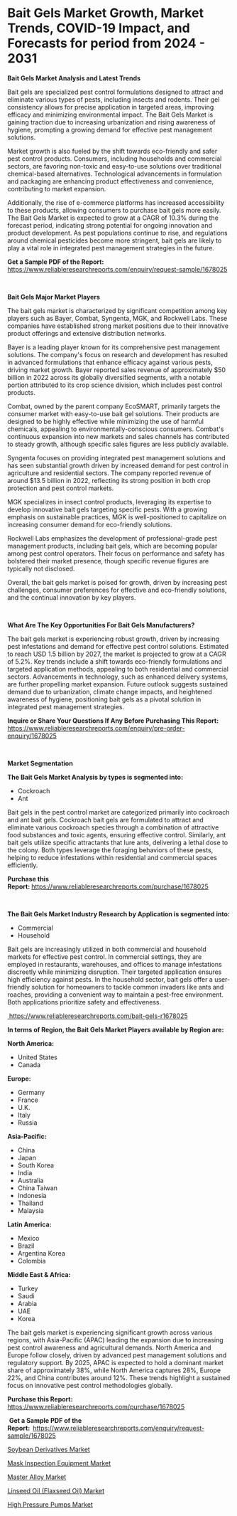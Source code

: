 <p><h1>Bait Gels Market Growth, Market Trends, COVID-19 Impact, and Forecasts for period from 2024 - 2031</h1></p><p><strong>Bait Gels Market Analysis and Latest Trends</strong></p>
<p><p>Bait gels are specialized pest control formulations designed to attract and eliminate various types of pests, including insects and rodents. Their gel consistency allows for precise application in targeted areas, improving efficacy and minimizing environmental impact. The Bait Gels Market is gaining traction due to increasing urbanization and rising awareness of hygiene, prompting a growing demand for effective pest management solutions.</p><p>Market growth is also fueled by the shift towards eco-friendly and safer pest control products. Consumers, including households and commercial sectors, are favoring non-toxic and easy-to-use solutions over traditional chemical-based alternatives. Technological advancements in formulation and packaging are enhancing product effectiveness and convenience, contributing to market expansion.</p><p>Additionally, the rise of e-commerce platforms has increased accessibility to these products, allowing consumers to purchase bait gels more easily. The Bait Gels Market is expected to grow at a CAGR of 10.3% during the forecast period, indicating strong potential for ongoing innovation and product development. As pest populations continue to rise, and regulations around chemical pesticides become more stringent, bait gels are likely to play a vital role in integrated pest management strategies in the future.</p></p>
<p><strong>Get a Sample PDF of the Report:&nbsp;</strong> <a href="https://www.reliableresearchreports.com/enquiry/request-sample/1678025?utm_campaign=1453&utm_medium=2&utm_source=Github&utm_content=ia&utm_term=14102024&utm_id=bait-gels">https://www.reliableresearchreports.com/enquiry/request-sample/1678025</a></p>
<p>&nbsp;</p>
<p><strong>Bait Gels Major Market Players</strong></p>
<p><p>The bait gels market is characterized by significant competition among key players such as Bayer, Combat, Syngenta, MGK, and Rockwell Labs. These companies have established strong market positions due to their innovative product offerings and extensive distribution networks.</p><p>Bayer is a leading player known for its comprehensive pest management solutions. The company's focus on research and development has resulted in advanced formulations that enhance efficacy against various pests, driving market growth. Bayer reported sales revenue of approximately $50 billion in 2022 across its globally diversified segments, with a notable portion attributed to its crop science division, which includes pest control products.</p><p>Combat, owned by the parent company EcoSMART, primarily targets the consumer market with easy-to-use bait gel solutions. Their products are designed to be highly effective while minimizing the use of harmful chemicals, appealing to environmentally-conscious consumers. Combat's continuous expansion into new markets and sales channels has contributed to steady growth, although specific sales figures are less publicly available.</p><p>Syngenta focuses on providing integrated pest management solutions and has seen substantial growth driven by increased demand for pest control in agriculture and residential sectors. The company reported revenue of around $13.5 billion in 2022, reflecting its strong position in both crop protection and pest control markets.</p><p>MGK specializes in insect control products, leveraging its expertise to develop innovative bait gels targeting specific pests. With a growing emphasis on sustainable practices, MGK is well-positioned to capitalize on increasing consumer demand for eco-friendly solutions.</p><p>Rockwell Labs emphasizes the development of professional-grade pest management products, including bait gels, which are becoming popular among pest control operators. Their focus on performance and safety has bolstered their market presence, though specific revenue figures are typically not disclosed.</p><p>Overall, the bait gels market is poised for growth, driven by increasing pest challenges, consumer preferences for effective and eco-friendly solutions, and the continual innovation by key players.</p></p>
<p>&nbsp;</p>
<p><strong>What Are The Key Opportunities For Bait Gels Manufacturers?</strong></p>
<p><p>The bait gels market is experiencing robust growth, driven by increasing pest infestations and demand for effective pest control solutions. Estimated to reach USD 1.5 billion by 2027, the market is projected to grow at a CAGR of 5.2%. Key trends include a shift towards eco-friendly formulations and targeted application methods, appealing to both residential and commercial sectors. Advancements in technology, such as enhanced delivery systems, are further propelling market expansion. Future outlook suggests sustained demand due to urbanization, climate change impacts, and heightened awareness of hygiene, positioning bait gels as a pivotal solution in integrated pest management strategies.</p></p>
<p><strong>Inquire or Share Your Questions If Any Before Purchasing This Report:</strong> <a href="https://www.reliableresearchreports.com/enquiry/pre-order-enquiry/1678025?utm_campaign=1453&utm_medium=2&utm_source=Github&utm_content=ia&utm_term=14102024&utm_id=bait-gels">https://www.reliableresearchreports.com/enquiry/pre-order-enquiry/1678025</a></p>
<p>&nbsp;</p>
<p><strong>Market Segmentation</strong></p>
<p><strong>The Bait Gels Market Analysis by types is segmented into:</strong></p>
<p><ul><li>Cockroach</li><li>Ant</li></ul></p>
<p><p>Bait gels in the pest control market are categorized primarily into cockroach and ant bait gels. Cockroach bait gels are formulated to attract and eliminate various cockroach species through a combination of attractive food substances and toxic agents, ensuring effective control. Similarly, ant bait gels utilize specific attractants that lure ants, delivering a lethal dose to the colony. Both types leverage the foraging behaviors of these pests, helping to reduce infestations within residential and commercial spaces efficiently.</p></p>
<p><strong>Purchase this Report:&nbsp;</strong><a href="https://www.reliableresearchreports.com/purchase/1678025?utm_campaign=1453&utm_medium=2&utm_source=Github&utm_content=ia&utm_term=14102024&utm_id=bait-gels">https://www.reliableresearchreports.com/purchase/1678025</a></p>
<p>&nbsp;</p>
<p><strong>The Bait Gels Market Industry Research by Application is segmented into:</strong></p>
<p><ul><li>Commercial</li><li>Household</li></ul></p>
<p><p>Bait gels are increasingly utilized in both commercial and household markets for effective pest control. In commercial settings, they are employed in restaurants, warehouses, and offices to manage infestations discreetly while minimizing disruption. Their targeted application ensures high efficiency against pests. In the household sector, bait gels offer a user-friendly solution for homeowners to tackle common invaders like ants and roaches, providing a convenient way to maintain a pest-free environment. Both applications prioritize safety and effectiveness.</p></p>
<p><a href="https://www.reliableresearchreports.com/bait-gels-r1678025?utm_campaign=1453&utm_medium=2&utm_source=Github&utm_content=ia&utm_term=14102024&utm_id=bait-gels">&nbsp;https://www.reliableresearchreports.com/bait-gels-r1678025</a></p>
<p><strong>In terms of Region, the Bait Gels Market Players available by Region are:</strong></p>
<p>
    <p> <strong> North America: </strong>
        <ul>
            <li>United States</li>
            <li>Canada</li>
        </ul>
        </p> 
    <p> <strong> Europe: </strong>
        <ul>
            <li>Germany</li>
            <li>France</li>
            <li>U.K.</li>
            <li>Italy</li>
            <li>Russia</li>
        </ul>
        </p> 
    <p> <strong> Asia-Pacific: </strong>
        <ul>
            <li>China</li>
            <li>Japan</li>
            <li>South Korea</li>
            <li>India</li>
            <li>Australia</li>
            <li>China Taiwan</li>
            <li>Indonesia</li>
            <li>Thailand</li>
            <li>Malaysia</li>
        </ul>
        </p> 
    <p> <strong> Latin America: </strong>
        <ul>
            <li>Mexico</li>
            <li>Brazil</li>
            <li>Argentina Korea</li>
            <li>Colombia</li>
        </ul>
        </p> 
    <p> <strong> Middle East & Africa: </strong>
        <ul>
            <li>Turkey</li>
            <li>Saudi</li>
            <li>Arabia</li>
            <li>UAE</li>
            <li>Korea</li>
        </ul>
    </p>
    </p>
<p><p>The bait gels market is experiencing significant growth across various regions, with Asia-Pacific (APAC) leading the expansion due to increasing pest control awareness and agricultural demands. North America and Europe follow closely, driven by advanced pest management solutions and regulatory support. By 2025, APAC is expected to hold a dominant market share of approximately 38%, while North America captures 28%, Europe 22%, and China contributes around 12%. These trends highlight a sustained focus on innovative pest control methodologies globally.</p></p>
<p><strong>Purchase this Report: </strong><a href="https://www.reliableresearchreports.com/purchase/1678025?utm_campaign=1453&utm_medium=2&utm_source=Github&utm_content=ia&utm_term=14102024&utm_id=bait-gels">https://www.reliableresearchreports.com/purchase/1678025</a></p>
<p>&nbsp;<strong>Get a Sample PDF of the Report:&nbsp;&nbsp;</strong><a href="https://www.reliableresearchreports.com/enquiry/request-sample/1678025?utm_campaign=1453&utm_medium=2&utm_source=Github&utm_content=ia&utm_term=14102024&utm_id=bait-gels">https://www.reliableresearchreports.com/enquiry/request-sample/1678025</a></p>
<p><strong></strong></p>
<p><p><a href="https://www.linkedin.com/pulse/consumer-behavior-shifts-soybean-derivatives-market-demand-analysis-ddb8f?utm_campaign=1453&utm_medium=2&utm_source=Github&utm_content=ia&utm_term=14102024&utm_id=bait-gels">Soybean Derivatives Market</a></p><p><a href="https://www.linkedin.com/pulse/deep-dive-mask-inspection-equipment-market-itstrends-segmentation-4fhsf?utm_campaign=1453&utm_medium=2&utm_source=Github&utm_content=ia&utm_term=14102024&utm_id=bait-gels">Mask Inspection Equipment Market</a></p><p><a href="https://www.linkedin.com/pulse/digital-transformation-master-alloy-industry-market-opportunities-ftigf?utm_campaign=1453&utm_medium=2&utm_source=Github&utm_content=ia&utm_term=14102024&utm_id=bait-gels">Master Alloy Market</a></p><p><a href="https://www.linkedin.com/pulse/global-linseed-oil-flaxseed-market-analysis-trends-forecasts-3emjf?utm_campaign=1453&utm_medium=2&utm_source=Github&utm_content=ia&utm_term=14102024&utm_id=bait-gels">Linseed Oil (Flaxseed Oil) Market</a></p><p><a href="https://www.linkedin.com/pulse/high-pressure-pumps-market-evolution-global-trends-regional-nu4kf?trk=public_post_embed_feed-article-content&utm_campaign=1453&utm_medium=2&utm_source=Github&utm_content=ia&utm_term=14102024&utm_id=bait-gels">High Pressure Pumps Market</a></p></p>